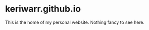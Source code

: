 keriwarr.github.io
==================

This is the home of my personal website. Nothing fancy to see here.
